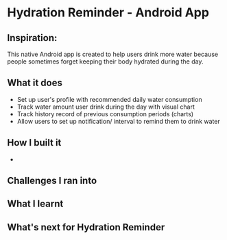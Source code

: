 # Hydration Reminder - Android App
## Inspiration:
This native Android app is created to help users drink more water because people sometimes forget keeping their body hydrated during the day.
## What it does
- Set up user's profile with recommended daily water consumption
- Track water amount user drink during the day with visual chart
- Track history record of previous consumption periods (charts)
- Allow users to set up notification/ interval to remind them to drink water
## How I built it
- 
## Challenges I ran into

## What I learnt

## What's next for Hydration Reminder

